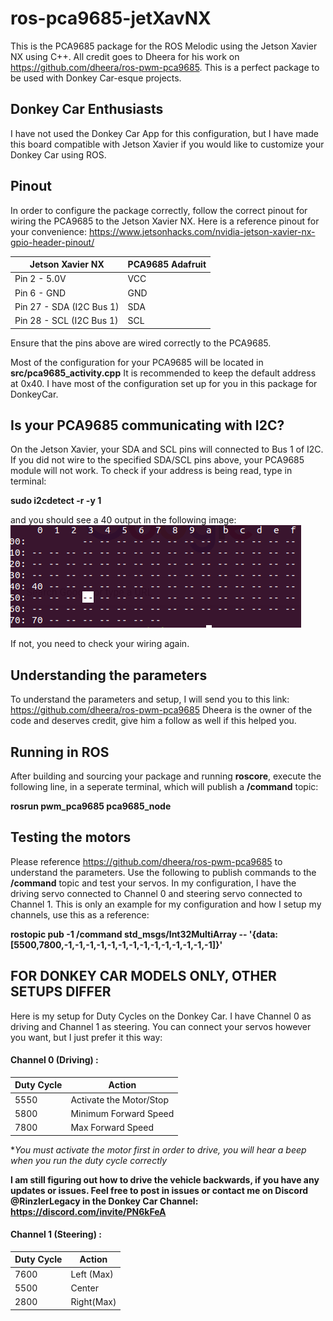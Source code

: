 # ros-pca9685-jetXavNX
This is the PCA9685 package for the ROS Melodic using the Jetson Xavier NX using C++. All credit goes to Dheera for his work on https://github.com/dheera/ros-pwm-pca9685. This is a perfect package to be used with Donkey Car-esque 
projects.

## Donkey Car Enthusiasts
I have not used the Donkey Car App for this configuration, but I have made this board compatible with Jetson Xavier if you would like to customize your Donkey Car using ROS.

## Pinout
In order to configure the package correctly, follow the correct pinout for wiring the PCA9685 to the Jetson Xavier NX. Here is a reference pinout for your convenience: https://www.jetsonhacks.com/nvidia-jetson-xavier-nx-gpio-header-pinout/

| Jetson Xavier NX | PCA9685 Adafruit |
|------------------|------------------|
| Pin 2 - 5.0V     |  VCC           |
| Pin 6 - GND      |   GND           |
| Pin 27 - SDA (I2C Bus 1) | SDA     |
| Pin 28 - SCL (I2C Bus 1) | SCL     |

Ensure that the pins above are wired correctly to the PCA9685. 

Most of the configuration for your PCA9685 will be located in **src/pca9685_activity.cpp** It is recommended to keep the default address at 0x40. I have most of the configuration set up for you in this package for DonkeyCar.  

## Is your PCA9685 communicating with I2C?
On the Jetson Xavier, your SDA and SCL pins will connected to Bus 1 of I2C. If you did not wire to the specified SDA/SCL pins above, your PCA9685 module will not work. To check if your address is being read, type in terminal:

**sudo i2cdetect -r -y 1**

and you should see a 40 output in the following image: 
![Correct I2C Address](./pwm_pca9685/images/i2c.png)

If not, you need to check your wiring again.

## Understanding the parameters
To understand the parameters and setup, I will send you to this link: https://github.com/dheera/ros-pwm-pca9685 Dheera is the owner of the code and deserves credit, give him a follow as well if this helped you.

## Running in ROS
After building and sourcing your package and running **roscore**, execute the following line, in a seperate terminal, which will publish a **/command** topic:

**rosrun pwm_pca9685 pca9685_node**

## Testing the motors
Please reference  https://github.com/dheera/ros-pwm-pca9685 to understand the parameters. Use the following to publish commands to the **/command** topic and test your servos. In my configuration, I have the driving servo connected to Channel 0 and steering servo connected to Channel 1. This is only an example for my configuration and how I setup my channels, use this as a reference:

**rostopic pub -1 /command std_msgs/Int32MultiArray -- '{data: [5500,7800,-1,-1,-1,-1,-1,-1,-1,-1,-1,-1,-1,-1,-1,-1]}'**

## FOR DONKEY CAR MODELS ONLY, OTHER SETUPS DIFFER
Here is my setup for Duty Cycles on the Donkey Car. I have Channel 0 as driving and Channel 1 as steering. You can connect your servos however you want, but I just prefer it this way:

#### Channel 0 (Driving) :
| Duty Cycle | Action |
|------------------|------------------|
| 5550 | Activate the Motor/Stop |
| 5800 | Minimum Forward Speed|
| 7800 | Max Forward Speed|

**You must activate the motor first in order to drive, you will hear a beep when you run the duty cycle correctly*

**I am still figuring out how to drive the vehicle backwards, if you have any updates or issues. Feel free to post in issues or contact me on Discord @RinzlerLegacy in the Donkey Car Channel: https://discord.com/invite/PN6kFeA**

#### Channel 1 (Steering) :

| Duty Cycle | Action |
|------------------|------------------|
| 7600     |  Left (Max)           |
| 5500      | Center           |
| 2800 | Right(Max)  |
